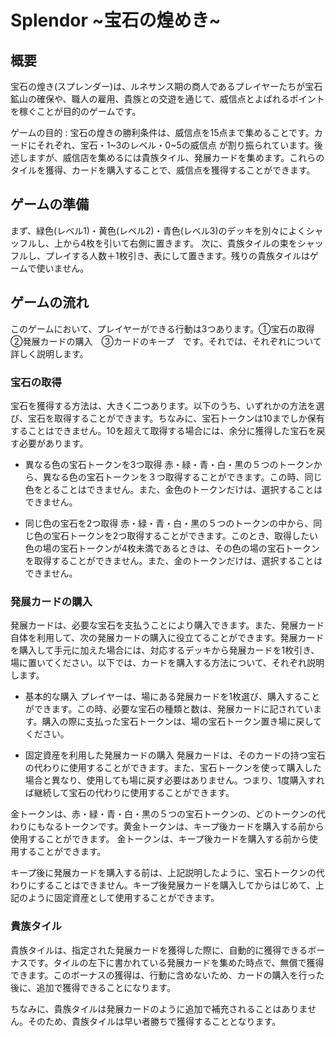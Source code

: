 # Splendor ~宝石の煌めき~

## 概要
宝石の煌き(スプレンダー)は、ルネサンス期の商人であるプレイヤーたちが宝石鉱山の確保や、職人の雇用、貴族との交遊を通じて、威信点とよばれるポイントを稼ぐことが目的のゲームです。

ゲームの目的 : 宝石の煌きの勝利条件は、威信点を15点まで集めることです。カードにそれぞれ、宝石・1~3のレベル・0~5の威信点 が割り振られています。後述しますが、威信店を集めるには貴族タイル、発展カードを集めます。これらのタイルを獲得、カードを購入することで、威信点を獲得することができます。

## ゲームの準備
まず、緑色(レベル1)・黄色(レベル2)・青色(レベル3)のデッキを別々によくシャッフルし、上から4枚を引いて右側に置きます。
次に、貴族タイルの束をシャッフルし、プレイする人数＋1枚引き、表にして置きます。残りの貴族タイルはゲームで使いません。

## ゲームの流れ
このゲームにおいて、プレイヤーができる行動は3つあります。①宝石の取得　②発展カードの購入　③カードのキープ　です。それでは、それぞれについて詳しく説明します。

### 宝石の取得
宝石を獲得する方法は、大きく二つあります。以下のうち、いずれかの方法を選び、宝石を取得することができます。ちなみに、宝石トークンは10までしか保有することはできません。10を超えて取得する場合には、余分に獲得した宝石を戻す必要があります。

- 異なる色の宝石トークンを3つ取得
赤・緑・青・白・黒の５つのトークンから、異なる色の宝石トークンを３つ取得することができます。この時、同じ色をとることはできません。また、金色のトークンだけは、選択することはできません。

- 同じ色の宝石を2つ取得
赤・緑・青・白・黒の５つのトークンの中から、同じ色の宝石トークンを2つ取得することができます。このとき、取得したい色の場の宝石トークンが4枚未満であるときは、その色の場の宝石トークンを取得することができません。また、金のトークンだけは、選択することはできません。


### 発展カードの購入
発展カードは、必要な宝石を支払うことにより購入できます。また、発展カード自体を利用して、次の発展カードの購入に役立てることができます。発展カードを購入して手元に加えた場合には、対応するデッキから発展カードを1枚引き、場に置いてください。以下では、カードを購入する方法について、それぞれ説明します。

- 基本的な購入
プレイヤーは、場にある発展カードを1枚選び、購入することができます。この時、必要な宝石の種類と数は、発展カードに記されています。購入の際に支払った宝石トークンは、場の宝石トークン置き場に戻してください。

- 固定資産を利用した発展カードの購入
発展カードは、そのカードの持つ宝石の代わりに使用することができます。また、宝石トークンを使って購入した場合と異なり、使用しても場に戻す必要はありません。つまり、1度購入すれば継続して宝石の代わりに使用することができます。

金トークンは、赤・緑・青・白・黒の５つの宝石トークンの、どのトークンの代わりにもなるトークンです。黄金トークンは、キープ後カードを購入する前から使用することができます。
金トークンは、キープ後カードを購入する前から使用することができます。

キープ後に発展カードを購入する前は、上記説明したように、宝石トークンの代わりにすることはできません。キープ後発展カードを購入してからはじめて、上記のように固定資産として使用することができます。

### 貴族タイル
貴族タイルは、指定された発展カードを獲得した際に、自動的に獲得できるボーナスです。タイルの左下に書かれている発展カードを集めた時点で、無償で獲得できます。このボーナスの獲得は、行動に含めないため、カードの購入を行った後に、追加で獲得できることになります。

ちなみに、貴族タイルは発展カードのように追加で補充されることはありません。そのため、貴族タイルは早い者勝ちで獲得することとなります。